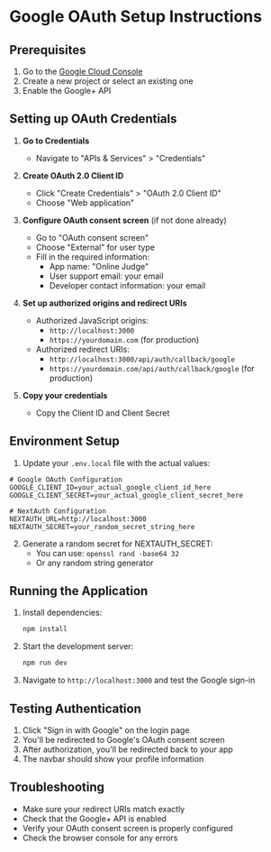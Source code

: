 # Google OAuth Setup Instructions

## Prerequisites
1. Go to the [Google Cloud Console](https://console.cloud.google.com/)
2. Create a new project or select an existing one
3. Enable the Google+ API

## Setting up OAuth Credentials

1. **Go to Credentials**
   - Navigate to "APIs & Services" > "Credentials"

2. **Create OAuth 2.0 Client ID**
   - Click "Create Credentials" > "OAuth 2.0 Client ID"
   - Choose "Web application"

3. **Configure OAuth consent screen** (if not done already)
   - Go to "OAuth consent screen"
   - Choose "External" for user type
   - Fill in the required information:
     - App name: "Online Judge"
     - User support email: your email
     - Developer contact information: your email

4. **Set up authorized origins and redirect URIs**
   - Authorized JavaScript origins:
     - `http://localhost:3000`
     - `https://yourdomain.com` (for production)
   - Authorized redirect URIs:
     - `http://localhost:3000/api/auth/callback/google`
     - `https://yourdomain.com/api/auth/callback/google` (for production)

5. **Copy your credentials**
   - Copy the Client ID and Client Secret

## Environment Setup

1. Update your `.env.local` file with the actual values:

```env
# Google OAuth Configuration
GOOGLE_CLIENT_ID=your_actual_google_client_id_here
GOOGLE_CLIENT_SECRET=your_actual_google_client_secret_here

# NextAuth Configuration
NEXTAUTH_URL=http://localhost:3000
NEXTAUTH_SECRET=your_random_secret_string_here
```

2. Generate a random secret for NEXTAUTH_SECRET:
   - You can use: `openssl rand -base64 32`
   - Or any random string generator

## Running the Application

1. Install dependencies:
   ```bash
   npm install
   ```

2. Start the development server:
   ```bash
   npm run dev
   ```

3. Navigate to `http://localhost:3000` and test the Google sign-in

## Testing Authentication

1. Click "Sign in with Google" on the login page
2. You'll be redirected to Google's OAuth consent screen
3. After authorization, you'll be redirected back to your app
4. The navbar should show your profile information

## Troubleshooting

- Make sure your redirect URIs match exactly
- Check that the Google+ API is enabled
- Verify your OAuth consent screen is properly configured
- Check the browser console for any errors
